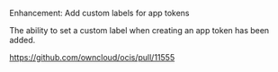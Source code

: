 Enhancement: Add custom labels for app tokens

The ability to set a custom label when creating an app token has been added.

https://github.com/owncloud/ocis/pull/11555
